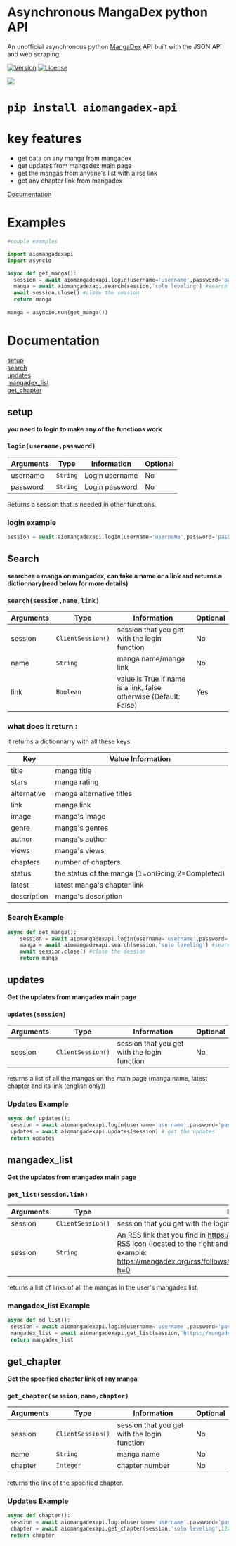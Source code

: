 # Asynchronous MangaDex python API 
An unofficial asynchronous python [MangaDex](https://www.mangadex.org) API built with the JSON API and web scraping.

[![Version](https://warehouse-camo.ingress.cmh1.psfhosted.org/272daab11b917f0c559858562da44257e95d80e6/68747470733a2f2f696d672e736869656c64732e696f2f707970692f762f646a616e676f2e737667)]()
[![License](https://img.shields.io/github/license/md-y/mangadex-full-api.svg?style=flat)](https://github.com/Mudy7/aiomangadexapi/blob/master/LICENCE.txt)

[<img src="https://reclaimthenet.org/wp-content/uploads/2020/01/mangadex-768x366.jpg">](https://reclaimthenet.org/wp-content/uploads/2020/01/mangadex-768x366.jpg)


# ```pip install aiomangadex-api```

# key features
 - get data on any manga from mangadex
 - get updates from mangadex main page
 - get the mangas from anyone's list with a rss link
 - get any chapter link from mangadex
 
[Documentation](#Documentation)

# Examples

```python
#couple examples

import aiomangadexapi
import asyncio

async def get_manga():
  session = await aiomangadexapi.login(username='username',password='password') # we login into mangadex
  manga = await aiomangadexapi.search(session,'solo leveling') #search for solo leveling (will return the first result of the search on mangadex)
  await session.close() #close the session 
  return manga
 
manga = asyncio.run(get_manga())

```


# Documentation
[setup](#setup) <br>
[search](#Search) <br>
[updates](#updates) <br>
[mangadex_list](#mangadex_list) <br>
[get_chapter](#get_chapter) <br>

## setup
**you need to login to make any of the functions work**
### ```login(username,password)```

|Arguments|Type|Information|Optional
|-|-|-|-
|username|```String```| Login username | No
|password|```String```| Login password | No

Returns a session that is needed in other functions.

### login example 
```python
session = await aiomangadexapi.login(username='username',password='password') # we login into mangadex
```

## Search
**searches a manga on mangadex, can take a name or a link and returns a dictionnary(read below for more details)**

### ```search(session,name,link)```
|Arguments|Type|Information|Optional
|-|-|-|-
|session|```ClientSession()```| session that you get with the login function | No
|name|```String```| manga name/manga link | No
|link|```Boolean```| value is True if name is a link, false otherwise (Default: False)  | Yes

### what does it return : 

it returns a dictionnarry with all these keys.

|Key|Value Information|
|-|-
|title|manga title|
|stars|manga rating|
|alternative|manga alternative titles|
|link|manga link|
|image|manga's image|
|genre|manga's genres|
|author|manga's author|
|views|manga's views|
|chapters|number of chapters|
|status|the status of the manga (1=onGoing,2=Completed)|
|latest|latest manga's chapter link|
|description|manga's description|

                                                                            
### Search Example
```python
async def get_manga():
    session = await aiomangadexapi.login(username='username',password='password') # we login into mangadex
    manga = await aiomangadexapi.search(session,'solo leveling') #search for solo leveling (will return the first result of the search on mangadex)
    await session.close() #close the session 
    return manga
```

## updates
**Get the updates from mangadex main page**

### ```updates(session)```
|Arguments|Type|Information|Optional
|-|-|-|-
|session|```ClientSession()```| session that you get with the login function | No

returns a list of all the mangas on the main page (manga name, latest chapter and its link (english only))

### Updates Example 
```python
async def updates():
 session = await aiomangadexapi.login(username='username',password='password') # we login into mangadex
 updates = await aiomangadexapi.updates(session) # get the updates
 return updates
```

## mangadex_list
**Get the updates from mangadex main page**

### ```get_list(session,link)```
|Arguments|Type|Information|Optional
|-|-|-|-
|session|```ClientSession()```| session that you get with the login function | No
|session|```String```| An RSS link that you find in  https://mangadex.org/follows by right clicking The RSS icon (located to the right and it looks like a sideways wifi icon). Here's an example: https://mangadex.org/rss/follows/TX7VKNS9hcudBenmUrFYM286ayGHvgfP?h=0 | No

returns a list of links of all the mangas in the user's mangadex list.

### mangadex_list Example 
```python
async def md_list():
 session = await aiomangadexapi.login(username='username',password='password') # we login into mangadex
 mangadex_list = await aiomangadexapi.get_list(session,'https://mangadex.org/rss/follows/TX7VKNS9hcudBenmUrFYM286ayGHvgfP?h=0') # get the user's mangadex list
 return mangadex_list
```
## get_chapter
**Get the specified chapter link of any manga**

### ```get_chapter(session,name,chapter)```
|Arguments|Type|Information|Optional
|-|-|-|-
|session|```ClientSession()```| session that you get with the login function | No
|name|```String```| manga name | No
|chapter|```Integer```| chapter number | No

returns the link of the specified chapter.

### Updates Example 
```python
async def chapter():
 session = await aiomangadexapi.login(username='username',password='password') # we login into mangadex
 chapter = await aiomangadexapi.get_chapter(session,'solo leveling',120) # get the chapter link
 return chapter
```







